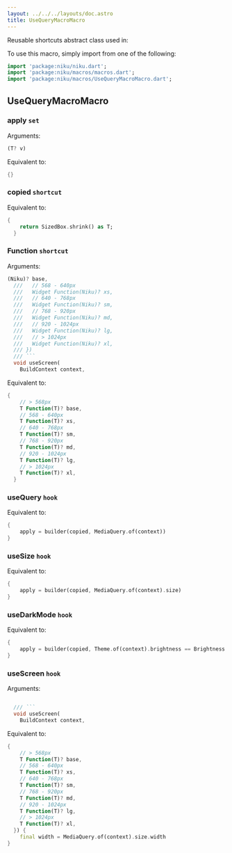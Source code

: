 ```yaml
---
layout: ../../../layouts/doc.astro
title: UseQueryMacroMacro
---
```

Reusable shortcuts abstract class used in:


To use this macro, simply import from one of the following:
```dart
import 'package:niku/niku.dart';
import 'package:niku/macros/macros.dart';
import 'package:niku/macros/UseQueryMacroMacro.dart';
```
## UseQueryMacroMacro

### apply `set`

Arguments:
```dart
(T? v) 
```

Equivalent to:
```dart
{}
```

### copied `shortcut`

Equivalent to:
```dart
{
    return SizedBox.shrink() as T;
  }
```

### Function `shortcut`

Arguments:
```dart
(Niku)? base,
  ///   // 568 - 640px
  ///   Widget Function(Niku)? xs,
  ///   // 640 - 768px
  ///   Widget Function(Niku)? sm,
  ///   // 768 - 920px
  ///   Widget Function(Niku)? md,
  ///   // 920 - 1024px
  ///   Widget Function(Niku)? lg,
  ///   // > 1024px
  ///   Widget Function(Niku)? xl,
  /// })
  /// ```
  void useScreen(
    BuildContext context, 
```

Equivalent to:
```dart
{
    // > 568px
    T Function(T)? base,
    // 568 - 640px
    T Function(T)? xs,
    // 640 - 768px
    T Function(T)? sm,
    // 768 - 920px
    T Function(T)? md,
    // 920 - 1024px
    T Function(T)? lg,
    // > 1024px
    T Function(T)? xl,
  }
```

### useQuery `hook`

Equivalent to:
```dart
{
    apply = builder(copied, MediaQuery.of(context))
}
```

### useSize `hook`

Equivalent to:
```dart
{
    apply = builder(copied, MediaQuery.of(context).size)
}
```

### useDarkMode `hook`

Equivalent to:
```dart
{
    apply = builder(copied, Theme.of(context).brightness == Brightness.dark)
}
```

### useScreen `hook`

Arguments:
```dart

  /// ```
  void useScreen(
    BuildContext context, 
```

Equivalent to:
```dart
{
    // > 568px
    T Function(T)? base,
    // 568 - 640px
    T Function(T)? xs,
    // 640 - 768px
    T Function(T)? sm,
    // 768 - 920px
    T Function(T)? md,
    // 920 - 1024px
    T Function(T)? lg,
    // > 1024px
    T Function(T)? xl,
  }) {
    final width = MediaQuery.of(context).size.width
}
```

